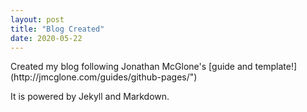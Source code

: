 ```yaml
---
layout: post
title: "Blog Created"
date: 2020-05-22
---
```

<div class="container">

  <p> Created my blog following Jonathan McGlone's [guide and template!](http://jmcglone.com/guides/github-pages/")</p> 
  
  <p>It is powered by Jekyll and Markdown.</p>

</div>


